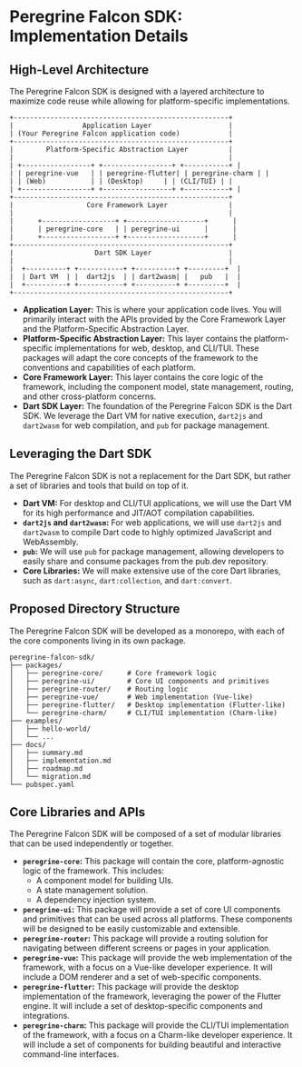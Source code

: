 # Peregrine Falcon SDK: Implementation Details

## High-Level Architecture

The Peregrine Falcon SDK is designed with a layered architecture to maximize code reuse while allowing for platform-specific implementations.

```
+-----------------------------------------------------+
|                 Application Layer                   |
| (Your Peregrine Falcon application code)            |
+-----------------------------------------------------+
|        Platform-Specific Abstraction Layer          |
|                                                     |
| +-----------------+ +-----------------+ +-----------+ |
| | peregrine-vue   | | peregrine-flutter| | peregrine-charm | |
| | (Web)           | | (Desktop)     | | (CLI/TUI) | |
| +-----------------+ +-----------------+ +-----------+ |
+-----------------------------------------------------+
|                  Core Framework Layer               |
|                                                     |
|      +------------------+ +-------------------+      |
|      | peregrine-core   | | peregrine-ui      |      |
|      +------------------+ +-------------------+      |
+-----------------------------------------------------+
|                    Dart SDK Layer                   |
|                                                     |
|  +----------+ +-----------+ +----------+ +---------+  |
|  | Dart VM  | |  dart2js  | | dart2wasm| |   pub   |  |
|  +----------+ +-----------+ +----------+ +---------+  |
+-----------------------------------------------------+
```

*   **Application Layer:** This is where your application code lives. You will primarily interact with the APIs provided by the Core Framework Layer and the Platform-Specific Abstraction Layer.
*   **Platform-Specific Abstraction Layer:** This layer contains the platform-specific implementations for web, desktop, and CLI/TUI. These packages will adapt the core concepts of the framework to the conventions and capabilities of each platform.
*   **Core Framework Layer:** This layer contains the core logic of the framework, including the component model, state management, routing, and other cross-platform concerns.
*   **Dart SDK Layer:** The foundation of the Peregrine Falcon SDK is the Dart SDK. We leverage the Dart VM for native execution, `dart2js` and `dart2wasm` for web compilation, and `pub` for package management.

## Leveraging the Dart SDK

The Peregrine Falcon SDK is not a replacement for the Dart SDK, but rather a set of libraries and tools that build on top of it.

*   **Dart VM:** For desktop and CLI/TUI applications, we will use the Dart VM for its high performance and JIT/AOT compilation capabilities.
*   **`dart2js` and `dart2wasm`:** For web applications, we will use `dart2js` and `dart2wasm` to compile Dart code to highly optimized JavaScript and WebAssembly.
*   **`pub`:** We will use `pub` for package management, allowing developers to easily share and consume packages from the pub.dev repository.
*   **Core Libraries:** We will make extensive use of the core Dart libraries, such as `dart:async`, `dart:collection`, and `dart:convert`.

## Proposed Directory Structure

The Peregrine Falcon SDK will be developed as a monorepo, with each of the core components living in its own package.

```
peregrine-falcon-sdk/
├── packages/
│   ├── peregrine-core/      # Core framework logic
│   ├── peregrine-ui/        # Core UI components and primitives
│   ├── peregrine-router/    # Routing logic
│   ├── peregrine-vue/       # Web implementation (Vue-like)
│   ├── peregrine-flutter/   # Desktop implementation (Flutter-like)
│   └── peregrine-charm/     # CLI/TUI implementation (Charm-like)
├── examples/
│   ├── hello-world/
│   └── ...
├── docs/
│   ├── summary.md
│   ├── implementation.md
│   ├── roadmap.md
│   └── migration.md
└── pubspec.yaml
```

## Core Libraries and APIs

The Peregrine Falcon SDK will be composed of a set of modular libraries that can be used independently or together.

*   **`peregrine-core`:** This package will contain the core, platform-agnostic logic of the framework. This includes:
    *   A component model for building UIs.
    *   A state management solution.
    *   A dependency injection system.
*   **`peregrine-ui`:** This package will provide a set of core UI components and primitives that can be used across all platforms. These components will be designed to be easily customizable and extensible.
*   **`peregrine-router`:** This package will provide a routing solution for navigating between different screens or pages in your application.
*   **`peregrine-vue`:** This package will provide the web implementation of the framework, with a focus on a Vue-like developer experience. It will include a DOM renderer and a set of web-specific components.
*   **`peregrine-flutter`:** This package will provide the desktop implementation of the framework, leveraging the power of the Flutter engine. It will include a set of desktop-specific components and integrations.
*   **`peregrine-charm`:** This package will provide the CLI/TUI implementation of the framework, with a focus on a Charm-like developer experience. It will include a set of components for building beautiful and interactive command-line interfaces.

